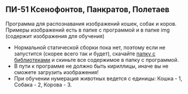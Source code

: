 ## ПИ-51 Ксенофонтов, Панкратов, Полетаев
Программа для распознавания изображений кошек, собак и коров. Примеры изображений есть в папке с программой и в папке img (содержит изображения для обучения) 
- Нормальной статической сборки пока нет, поэтому если не запустится (скорее всего так и будет), скачайте [папку с библиотеками](https://drive.google.com/drive/folders/1AJRA8aUY-uvjxfAwe47F7ts4hcTcWnpS?usp=sharing) и скиньте все содержимое в папку с программой.
- В пути к программе не должно быть кириллицы, иначе вы не сможете загрузить изображения!
- При обучении нумерация животных ведется с единицы: Кошка - 1, Собака - 2, Корова - 3.
